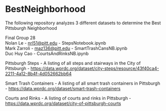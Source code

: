 # BestNeighborhood
The following repository analyzes 3 different datasets to determine the Best Pittsburgh Neighborhood  

Final Group 28  
Nolan Le - nrl51@pitt.edu - StepsNotebook.ipynb  
Mark Zarroli  -  maz136@pitt.edu - SmartTrashCansNB.ipynb   
Duc Huy Cao -  CourtsAndRinksNB.ipynb 
  
Pittsburgh Steps - A listing of all steps and stairways in the City of Pittsburgh - https://data.wprdc.org/dataset/city-steps/resource/43f40ca4-2211-4a12-8b4f-4d052662bb64  

Smart Trash Containers - A listing of all smart trash containers in Pittsburgh - https://data.wprdc.org/dataset/smart-trash-containers

Courts and Rinks - A listing of courts and rinks in Pittsburgh - https://data.wprdc.org/dataset/city-of-pittsburgh-courts
